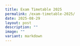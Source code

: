 ```yaml
---
title: Exam Timetable 2025
permalink: /exam-timetable-2025/
date: 2025-08-29
layout: post
description: ""
image: ""
variant: markdown
---
```

<p></p>